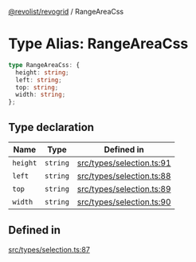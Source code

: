 [@revolist/revogrid](README.md) / RangeAreaCss

# Type Alias: RangeAreaCss

```ts
type RangeAreaCss: {
  height: string;
  left: string;
  top: string;
  width: string;
};
```

## Type declaration

| Name | Type | Defined in |
| ------ | ------ | ------ |
| `height` | `string` | [src/types/selection.ts:91](https://github.com/revolist/revogrid/blob/7c04a51ec5214ac7292502c14a49e3fb70d452cb/src/types/selection.ts#L91) |
| `left` | `string` | [src/types/selection.ts:88](https://github.com/revolist/revogrid/blob/7c04a51ec5214ac7292502c14a49e3fb70d452cb/src/types/selection.ts#L88) |
| `top` | `string` | [src/types/selection.ts:89](https://github.com/revolist/revogrid/blob/7c04a51ec5214ac7292502c14a49e3fb70d452cb/src/types/selection.ts#L89) |
| `width` | `string` | [src/types/selection.ts:90](https://github.com/revolist/revogrid/blob/7c04a51ec5214ac7292502c14a49e3fb70d452cb/src/types/selection.ts#L90) |

## Defined in

[src/types/selection.ts:87](https://github.com/revolist/revogrid/blob/7c04a51ec5214ac7292502c14a49e3fb70d452cb/src/types/selection.ts#L87)
